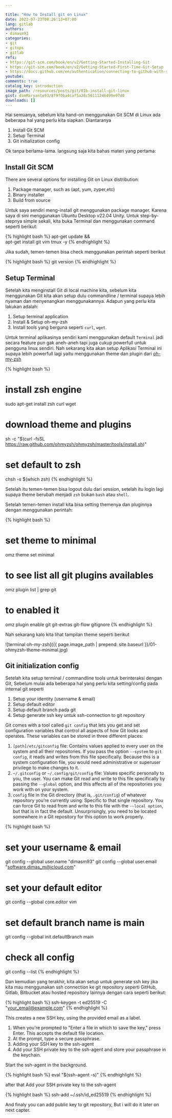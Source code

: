 ```yaml
---

title: "How to Install git on Linux"
date: 2022-07-23T08:26:13+07:00
lang: gitlab
authors:
- dimasm93
categories:
- git
- gitops
- gitlab
refs: 
- https://git-scm.com/book/en/v2/Getting-Started-Installing-Git
- https://git-scm.com/book/en/v2/Getting-Started-First-Time-Git-Setup
- https://docs.github.com/en/authentication/connecting-to-github-with-ssh/generating-a-new-ssh-key-and-adding-it-to-the-ssh-agent
youtube: 
comments: true
catalog_key: introduction
image_path: /resources/posts/git/01b-install-git-linux
gist: dimMaryanto93/8f9f0ba4caf5a28c56111246499e97d0
downloads: []
---
```


Hai semuanya, sebelum kita hand-on menggunakan Git SCM di Linux ada beberapa hal yang perlu kita siapkan. Diantaranya

1. Install Git SCM
2. Setup Terminal
3. Git initialization config

Ok tanpa berlama-lama. langsung saja kita bahas materi yang pertama:

<!--more-->

## Install Git SCM

There are several options for installing Git on Linux distribution:

1. Package manager, such as (apt, yum, zyper,etc)
2. Binary installer
3. Build from source

Untuk saya sendiri meng-install git menggunakan package manager. Karena saya di sini menggunakan Ubuntu Desktop v22.04 Unity. Untuk step-by-stepnya simple sekali, kita buka Terminal dan menggunakan command seperti berikut:

{% highlight bash %}
apt-get update && \
apt-get install git vim tmux -y
{% endhighlight %}

Jika sudah, temen-temen bisa check menggunakan perintah seperti berikut

{% highlight bash %}
git version
{% endhighlight %}

## Setup Terminal

Setelah kita menginstall Git di local machine kita, sebelum kita menggunakan Git kita akan setup dulu commandline / terminal supaya lebih nyaman dan menyenangkan menggunakannya. Adapun yang perlu kita lakukan adalah:

1. Setup terminal application
2. Install & Setup oh-my-zsh
3. Install tools yang berguna seperti `curl`, `wget`.

Untuk terminal aplikasinya sendiri kami menggunakan default `Terminal` jadi secara feature pun gak aneh-aneh tapi juga cukup powerfull untuk pengguna linux sendiri. Nah sekarang kita akan setup Aplikasi Terminal ini supaya lebih powerfull lagi yaitu menggunakan theme dan plugin dari [oh-my-zsh](https://ohmyz.sh/)

{% highlight bash %}
# install zsh engine
sudo apt-get install zsh curl wget

# download theme and plugins
sh -c "$(curl -fsSL https://raw.github.com/ohmyzsh/ohmyzsh/master/tools/install.sh)"

# set default to zsh
chsh -s $(which zsh)
{% endhighlight %}

Setelah itu temen-temen bisa logout dulu dari session, setelah itu login lagi supaya theme berubah menjadi `zsh` bukan `bash` atau `shell`.

Setelah temen-temen install kita bisa setting themenya dan pluginnya dengan menggunakan perintah:

{% highlight bash %}
# set theme to minimal
omz theme set minimal

# to see list all git plugins availables
omz plugin list | grep git

# to enabled it
omz plugin enable git git-extras git-flow gitignore
{% endhighlight %}

Nah sekarang kalo kita lihat tampilan theme seperti berikut

![terminal oh-my-zsh]({{ page.image_path | prepend: site.baseurl }}/01-ohmyzsh-theme-minimal.jpg)

## Git initialization config

Setelah kita setup terminal / commandline tools untuk berinteraksi dengan Git, Sebelum mulai ada beberapa hal yang perlu kita setting/config pada internal git seperti

1. Setup your identity (username & email)
2. Setup default editor
3. Setup default branch pada git
4. Setup generate ssh key untuk ssh-connection to git repository

Git comes with a tool called `git config` that lets you get and set configuration variables that control all aspects of how Git looks and operates. These variables can be stored in three different places:

1. `[path]/etc/gitconfig` file: Contains values applied to every user on the system and all their repositories. If you pass the option `--system` to `git config`, it reads and writes from this file specifically. Because this is a system configuration file, you would need administrative or superuser privilege to make changes to it.
2. `~/.gitconfig` or `~/.config/git/config` file: Values specific personally to you, the user. You can make Git read and write to this file specifically by passing the `--global` option, and this affects all of the repositories you work with on your system.
3. `config` file in the Git directory (that is, `.git/config`) of whatever repository you’re currently using: Specific to that single repository. You can force Git to read from and write to this file with the `--local option`, but that is in fact the default. Unsurprisingly, you need to be located somewhere in a Git repository for this option to work properly.

{% highlight bash %}
# set your username & email
git config --global user.name "dimasm93"
git config --global user.email "software.dimas_m@icloud.com"

# set your default editor
git config --global core.editor vim

# set default branch name is main
git config --global init.defaultBranch main

# check all config
git config --list
{% endhighlight %}

Dan kemudian yang terakhir, kita akan setup untuk generate ssh key jika kita mau menggunakan ssh connection ke git repository seperti GitHub, Gitlab, Bitbucket atau hosted repository lainnya dengan cara seperti berikut:

{% highlight bash %}
ssh-keygen -t ed25519 -C "your_email@example.com"
{% endhighlight %}

This creates a new SSH key, using the provided email as a label. 

1. When you're prompted to "Enter a file in which to save the key," press Enter. This accepts the default file location.
2. At the prompt, type a secure passphrase.
3. Adding your SSH key to the ssh-agent
4. Add your SSH private key to the ssh-agent and store your passphrase in the keychain.

Start the ssh-agent in the background.

{% highlight bash %}
eval "$(ssh-agent -s)"
{% endhighlight %}

after that Add your SSH private key to the ssh-agent

{% highlight bash %}
ssh-add ~/.ssh/id_ed25519
{% endhighlight %}

And finaly you can add public key to git repository, But i will do it later on next capter.